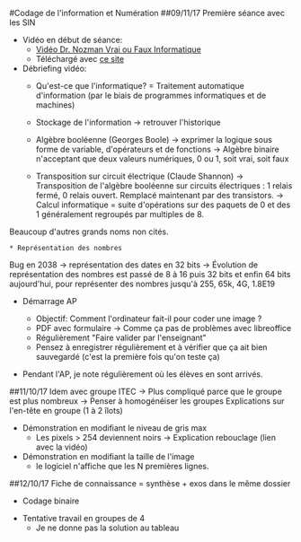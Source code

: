 #Codage de l'information et Numération
##09/11/17
Première séance avec les SIN

* Vidéo en début de séance: 
	* [Vidéo Dr. Nozman Vrai ou Faux Informatique](https://youtu.be/Itcvi5joPaw)
	* Téléchargé avec [ce site](https://telecharger-videos-youtube.com/)
* Débriefing vidéo:
	* Qu'est-ce que l'informatique?
= Traitement automatique d'information (par le biais de programmes informatiques et de machines)

	* Stockage de l'information
-> retrouver l'historique

	* Algèbre booléenne (Georges Boole)
-> exprimer la logique sous forme de variable, d'opérateurs et de fonctions
-> Algèbre binaire n'acceptant que deux valeurs numériques, 0 ou 1, soit vrai, soit faux

	* Transposition sur circuit électrique (Claude Shannon)
-> Transposition de l'algèbre booléenne sur circuits électriques : 1 relais fermé, 0 relais ouvert. Remplacé maintenant par des transistors.
-> Calcul informatique = suite d'opérations sur des paquets de 0 et des 1 généralement regroupés par multiples de 8.

Beaucoup d'autres grands noms non cités.

	* Représentation des nombres
Bug en 2038 -> représentation des dates en 32 bits
-> Évolution de représentation des nombres est passé de 8 à 16 puis 32 bits et enfin 64 bits aujourd'hui, pour représenter des nombres jusqu'à 255, 65k, 4G, 1.8E19

* Démarrage AP
	* Objectif: Comment l'ordinateur fait-il pour coder une image ?
	* PDF avec formulaire -> Comme ça pas de problèmes avec libreoffice
	* Régulièrement "Faire valider par l'enseignant"
	* Pensez à enregistrer régulièrement et à vérifier que ça ait bien sauvegardé (c'est la première fois qu'on teste ça)

* Pendant l'AP, je note régulièrement où les élèves en sont arrivés.

##11/10/17
Idem avec groupe ITEC
-> Plus compliqué parce que le groupe est plus nombreux
	-> Penser à homogénéiser les groupes
Explications sur l'en-tête en groupe (1 à 2 îlots)
* Démonstration en modifiant le niveau de gris max
	* Les pixels > 254 deviennent noirs -> Explication rebouclage (lien avec la vidéo)
* Démonstration en modifiant la taille de l'image 
	* le logiciel n'affiche que les N premières lignes.

##12/10/17
Fiche de connaissance = synthèse + exos dans le même dossier
- Codage binaire
* Tentative travail en groupes de 4
	* Je ne donne pas la solution au tableau
